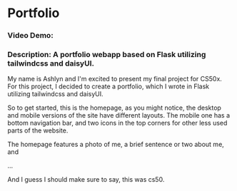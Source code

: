 # Portfolio
### Video Demo:  <URL HERE>
### Description: A portfolio webapp based on Flask utilizing tailwindcss and daisyUI.

My name is Ashlyn and I'm excited to present my final project for CS50x.  For this project, I decided to create a portfolio, which I wrote in Flask utilizing tailwindcss and daisyUI.

So to get started, this is the homepage, as you might notice, the desktop and mobile versions of the site have different layouts. The mobile one has a bottom navigation bar, and two icons in the top corners for other less used parts of the website.

The homepage features a photo of me, a brief sentence or two about me, and


...

And I guess I should make sure to say, this was cs50.